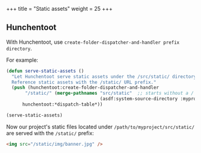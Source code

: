+++
title = "Static assets"
weight = 25
+++


## Hunchentoot

With Hunchentoot, use `create-folder-dispatcher-and-handler prefix directory`.

For example:

~~~lisp
(defun serve-static-assets ()
  "Let Hunchentoot serve static assets under the /src/static/ directory of your :myproject system.
  Reference static assets with the /static/ URL prefix."
  (push (hunchentoot:create-folder-dispatcher-and-handler
       "/static/" (merge-pathnames "src/static"  ;; starts without a /
                                   (asdf:system-source-directory :myproject))) ;; <- myproject
      hunchentoot:*dispatch-table*))

(serve-static-assets)
~~~

Now our project's static files located under
`/path/to/myproject/src/static/` are served with the `/static/` prefix:

```html
<img src="/static/img/banner.jpg" />
```
